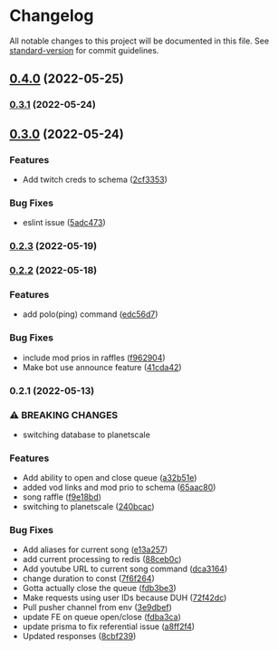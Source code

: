 # Changelog

All notable changes to this project will be documented in this file. See [standard-version](https://github.com/conventional-changelog/standard-version) for commit guidelines.

## [0.4.0](https://github.com/opti21/pepega-chat/compare/v0.3.1...v0.4.0) (2022-05-25)

### [0.3.1](https://github.com/opti21/pepega-chat/compare/v0.3.0...v0.3.1) (2022-05-24)

## [0.3.0](https://github.com/opti21/pepega-chat/compare/v0.2.3...v0.3.0) (2022-05-24)


### Features

* Add twitch creds to schema ([2cf3353](https://github.com/opti21/pepega-chat/commit/2cf3353868f48cd045cca41f2a4244b14c3b05a4))


### Bug Fixes

* eslint issue ([5adc473](https://github.com/opti21/pepega-chat/commit/5adc47309f9ff5967330cf796161ace65901a2b4))

### [0.2.3](https://github.com/opti21/pepega-chat/compare/v0.2.2...v0.2.3) (2022-05-19)

### [0.2.2](https://github.com/opti21/pepega-chat/compare/v0.2.1...v0.2.2) (2022-05-18)


### Features

* add polo(ping) command ([edc56d7](https://github.com/opti21/pepega-chat/commit/edc56d7f5dca62df5f8244ff121d445d5d5f6839))


### Bug Fixes

* include mod prios in raffles ([f962904](https://github.com/opti21/pepega-chat/commit/f962904451c29277a3cc5ee814f5cde8cadd6257))
* Make bot use announce feature ([41cda42](https://github.com/opti21/pepega-chat/commit/41cda4287ca7c7423d95676c4837c57667ffe681))

### 0.2.1 (2022-05-13)


### ⚠ BREAKING CHANGES

* switching database to planetscale

### Features

* Add ability to open and close queue ([a32b51e](https://github.com/opti21/pepega-chat/commit/a32b51e2822dc71955449cf0912819424ed7ec4f))
* added vod links and mod prio to schema ([65aac80](https://github.com/opti21/pepega-chat/commit/65aac8034a0e3cc22b94a119e29015fec72956da))
* song raffle ([f9e18bd](https://github.com/opti21/pepega-chat/commit/f9e18bdbadc3569c31ed8544073248cdbe6e03fe))
* switching to planetscale ([240bcac](https://github.com/opti21/pepega-chat/commit/240bcac6fad4335263db18dc6a7389bd1830c92a))


### Bug Fixes

* Add aliases for current song ([e13a257](https://github.com/opti21/pepega-chat/commit/e13a257a70221bdcd57f8a4080ca6275777f8f3a))
* add current processing to redis ([88ceb0c](https://github.com/opti21/pepega-chat/commit/88ceb0cb4a3581593ef410c194ed3beb2aa96bc3))
* Add youtube URL to current song command ([dca3164](https://github.com/opti21/pepega-chat/commit/dca3164942e8c9aa5285f985b3ffd05d3f21abe2))
* change duration to const ([7f6f264](https://github.com/opti21/pepega-chat/commit/7f6f2647457c17bcc99609036523634296cd1802))
* Gotta actually close the queue ([fdb3be3](https://github.com/opti21/pepega-chat/commit/fdb3be3270cb8ca4eba0a04d2bb74d9acfcce4a1))
* Make requests using user IDs because DUH ([72f42dc](https://github.com/opti21/pepega-chat/commit/72f42dc9b824ba1144c81621e94ca850773e5712))
* Pull pusher channel from env ([3e9dbef](https://github.com/opti21/pepega-chat/commit/3e9dbeff55897aa0655674d43af6e80cbbe44335))
* update FE on queue open/close ([fdba3ca](https://github.com/opti21/pepega-chat/commit/fdba3caa928b23f53e1f1271e0a802a0b72ac7db))
* update prisma to fix referential issue ([a8ff2f4](https://github.com/opti21/pepega-chat/commit/a8ff2f4c65c4c7366ae0d797f4444d2ce386c5ae))
* Updated responses ([8cbf239](https://github.com/opti21/pepega-chat/commit/8cbf2397e387d2e23b1935362709b4279e91c8ae))
